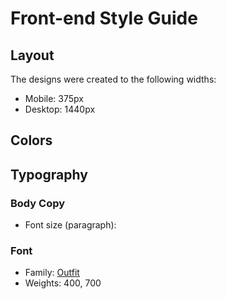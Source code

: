 # Front-end Style Guide

## Layout

The designs were created to the following widths:

- Mobile: 375px
- Desktop: 1440px

## Colors



## Typography

### Body Copy

- Font size (paragraph): 

### Font

- Family: [Outfit](https://fonts.google.com/specimen/Outfit)
- Weights: 400, 700
